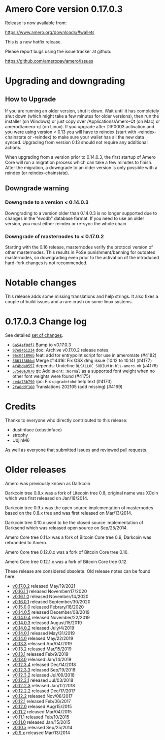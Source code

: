 Amero Core version 0.17.0.3
==========================

Release is now available from:

  <https://www.amero.org/downloads/#wallets>

This is a new hotfix release.

Please report bugs using the issue tracker at github:

  <https://github.com/ameropay/amero/issues>


Upgrading and downgrading
=========================

How to Upgrade
--------------

If you are running an older version, shut it down. Wait until it has completely
shut down (which might take a few minutes for older versions), then run the
installer (on Windows) or just copy over /Applications/Amero-Qt (on Mac) or
amerod/amero-qt (on Linux). If you upgrade after DIP0003 activation and you were
using version < 0.13 you will have to reindex (start with -reindex-chainstate
or -reindex) to make sure your wallet has all the new data synced. Upgrading
from version 0.13 should not require any additional actions.

When upgrading from a version prior to 0.14.0.3, the
first startup of Amero Core will run a migration process which can take a few
minutes to finish. After the migration, a downgrade to an older version is only
possible with a reindex (or reindex-chainstate).

Downgrade warning
-----------------

### Downgrade to a version < 0.14.0.3

Downgrading to a version older than 0.14.0.3 is no longer supported due to
changes in the "evodb" database format. If you need to use an older version,
you must either reindex or re-sync the whole chain.

### Downgrade of masternodes to < 0.17.0.2

Starting with the 0.16 release, masternodes verify the protocol version of other
masternodes. This results in PoSe punishment/banning for outdated masternodes,
so downgrading even prior to the activation of the introduced hard-fork changes
is not recommended.

Notable changes
===============

This release adds some missing translations and help strings. It also fixes
a couple of build issues and a rare crash on some linux systems.

0.17.0.3 Change log
===================

See detailed [set of changes](https://github.com/ameropay/amero/compare/v0.17.0.2...ameropay:v0.17.0.3).

- [`6a54af0df7`](https://github.com/ameropay/amero/commit/6a54af0df7) Bump to v0.17.0.3
- [`97e8461234`](https://github.com/ameropay/amero/commit/97e8461234) doc: Archive v0.17.0.2 release notes
- [`96c041896b`](https://github.com/ameropay/amero/commit/96c041896b) feat: add tor entrypoint script for use in ameromate (#4182)
- [`3661f36bbd`](https://github.com/ameropay/amero/commit/3661f36bbd) Merge #14416: Fix OSX dmg issue (10.12 to 10.14) (#4177)
- [`4f4bda0557`](https://github.com/ameropay/amero/commit/4f4bda0557) depends: Undefine `BLSALLOC_SODIUM` in `bls-amero.mk` (#4176)
- [`575e0a3070`](https://github.com/ameropay/amero/commit/575e0a3070) qt: Add `QFont::Normal` as a supported font weight when no other font weights were found (#4175)
- [`ce4a73b790`](https://github.com/ameropay/amero/commit/ce4a73b790) rpc: Fix `upgradetohd` help text (#4170)
- [`2fa8ddf160`](https://github.com/ameropay/amero/commit/2fa8ddf160) Translations 202105 (add missing) (#4169)

Credits
=======

Thanks to everyone who directly contributed to this release:

- dustinface (xdustinface)
- strophy
- UdjinM6

As well as everyone that submitted issues and reviewed pull requests.

Older releases
==============

Amero was previously known as Darkcoin.

Darkcoin tree 0.8.x was a fork of Litecoin tree 0.8, original name was XCoin
which was first released on Jan/18/2014.

Darkcoin tree 0.9.x was the open source implementation of masternodes based on
the 0.8.x tree and was first released on Mar/13/2014.

Darkcoin tree 0.10.x used to be the closed source implementation of Darksend
which was released open source on Sep/25/2014.

Amero Core tree 0.11.x was a fork of Bitcoin Core tree 0.9,
Darkcoin was rebranded to Amero.

Amero Core tree 0.12.0.x was a fork of Bitcoin Core tree 0.10.

Amero Core tree 0.12.1.x was a fork of Bitcoin Core tree 0.12.

These release are considered obsolete. Old release notes can be found here:

- [v0.17.0.2](https://github.com/ameropay/amero/blob/master/doc/release-notes/amero/release-notes-0.17.0.2.md) released May/19/2021
- [v0.16.1.1](https://github.com/ameropay/amero/blob/master/doc/release-notes/amero/release-notes-0.16.1.1.md) released November/17/2020
- [v0.16.1.0](https://github.com/ameropay/amero/blob/master/doc/release-notes/amero/release-notes-0.16.1.0.md) released November/14/2020
- [v0.16.0.1](https://github.com/ameropay/amero/blob/master/doc/release-notes/amero/release-notes-0.16.0.1.md) released September/30/2020
- [v0.15.0.0](https://github.com/ameropay/amero/blob/master/doc/release-notes/amero/release-notes-0.15.0.0.md) released Febrary/18/2020
- [v0.14.0.5](https://github.com/ameropay/amero/blob/master/doc/release-notes/amero/release-notes-0.14.0.5.md) released December/08/2019
- [v0.14.0.4](https://github.com/ameropay/amero/blob/master/doc/release-notes/amero/release-notes-0.14.0.4.md) released November/22/2019
- [v0.14.0.3](https://github.com/ameropay/amero/blob/master/doc/release-notes/amero/release-notes-0.14.0.3.md) released August/15/2019
- [v0.14.0.2](https://github.com/ameropay/amero/blob/master/doc/release-notes/amero/release-notes-0.14.0.2.md) released July/4/2019
- [v0.14.0.1](https://github.com/ameropay/amero/blob/master/doc/release-notes/amero/release-notes-0.14.0.1.md) released May/31/2019
- [v0.14.0](https://github.com/ameropay/amero/blob/master/doc/release-notes/amero/release-notes-0.14.0.md) released May/22/2019
- [v0.13.3](https://github.com/ameropay/amero/blob/master/doc/release-notes/amero/release-notes-0.13.3.md) released Apr/04/2019
- [v0.13.2](https://github.com/ameropay/amero/blob/master/doc/release-notes/amero/release-notes-0.13.2.md) released Mar/15/2019
- [v0.13.1](https://github.com/ameropay/amero/blob/master/doc/release-notes/amero/release-notes-0.13.1.md) released Feb/9/2019
- [v0.13.0](https://github.com/ameropay/amero/blob/master/doc/release-notes/amero/release-notes-0.13.0.md) released Jan/14/2019
- [v0.12.3.4](https://github.com/ameropay/amero/blob/master/doc/release-notes/amero/release-notes-0.12.3.4.md) released Dec/14/2018
- [v0.12.3.3](https://github.com/ameropay/amero/blob/master/doc/release-notes/amero/release-notes-0.12.3.3.md) released Sep/19/2018
- [v0.12.3.2](https://github.com/ameropay/amero/blob/master/doc/release-notes/amero/release-notes-0.12.3.2.md) released Jul/09/2018
- [v0.12.3.1](https://github.com/ameropay/amero/blob/master/doc/release-notes/amero/release-notes-0.12.3.1.md) released Jul/03/2018
- [v0.12.2.3](https://github.com/ameropay/amero/blob/master/doc/release-notes/amero/release-notes-0.12.2.3.md) released Jan/12/2018
- [v0.12.2.2](https://github.com/ameropay/amero/blob/master/doc/release-notes/amero/release-notes-0.12.2.2.md) released Dec/17/2017
- [v0.12.2](https://github.com/ameropay/amero/blob/master/doc/release-notes/amero/release-notes-0.12.2.md) released Nov/08/2017
- [v0.12.1](https://github.com/ameropay/amero/blob/master/doc/release-notes/amero/release-notes-0.12.1.md) released Feb/06/2017
- [v0.12.0](https://github.com/ameropay/amero/blob/master/doc/release-notes/amero/release-notes-0.12.0.md) released Aug/15/2015
- [v0.11.2](https://github.com/ameropay/amero/blob/master/doc/release-notes/amero/release-notes-0.11.2.md) released Mar/04/2015
- [v0.11.1](https://github.com/ameropay/amero/blob/master/doc/release-notes/amero/release-notes-0.11.1.md) released Feb/10/2015
- [v0.11.0](https://github.com/ameropay/amero/blob/master/doc/release-notes/amero/release-notes-0.11.0.md) released Jan/15/2015
- [v0.10.x](https://github.com/ameropay/amero/blob/master/doc/release-notes/amero/release-notes-0.10.0.md) released Sep/25/2014
- [v0.9.x](https://github.com/ameropay/amero/blob/master/doc/release-notes/amero/release-notes-0.9.0.md) released Mar/13/2014
